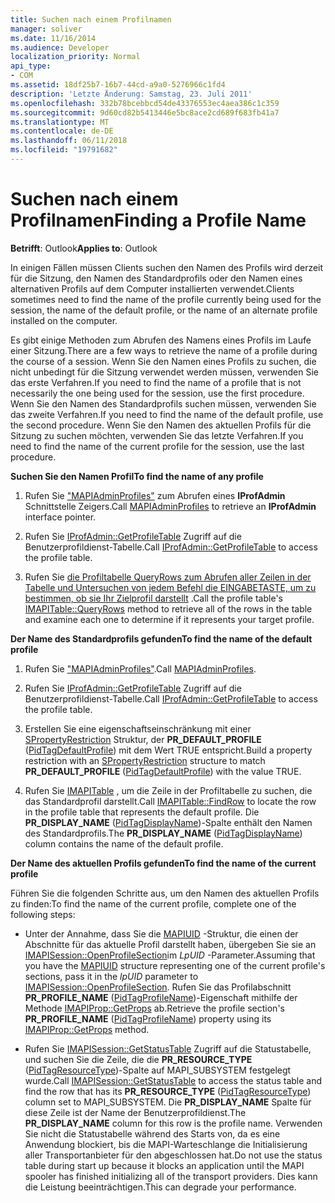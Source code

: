 ```yaml
---
title: Suchen nach einem Profilnamen
manager: soliver
ms.date: 11/16/2014
ms.audience: Developer
localization_priority: Normal
api_type:
- COM
ms.assetid: 18df25b7-16b7-44cd-a9a0-5276966c1fd4
description: 'Letzte Änderung: Samstag, 23. Juli 2011'
ms.openlocfilehash: 332b78bcebbcd54de43376553ec4aea386c1c359
ms.sourcegitcommit: 9d60cd82b5413446e5bc8ace2cd689f683fb41a7
ms.translationtype: MT
ms.contentlocale: de-DE
ms.lasthandoff: 06/11/2018
ms.locfileid: "19791682"
---
```

# <a name="finding-a-profile-name"></a><span data-ttu-id="10b4a-103">Suchen nach einem Profilnamen</span><span class="sxs-lookup"><span data-stu-id="10b4a-103">Finding a Profile Name</span></span>

  
  
<span data-ttu-id="10b4a-104">**Betrifft**: Outlook</span><span class="sxs-lookup"><span data-stu-id="10b4a-104">**Applies to**: Outlook</span></span> 
  
<span data-ttu-id="10b4a-105">In einigen Fällen müssen Clients suchen den Namen des Profils wird derzeit für die Sitzung, den Namen des Standardprofils oder den Namen eines alternativen Profils auf dem Computer installierten verwendet.</span><span class="sxs-lookup"><span data-stu-id="10b4a-105">Clients sometimes need to find the name of the profile currently being used for the session, the name of the default profile, or the name of an alternate profile installed on the computer.</span></span>
  
<span data-ttu-id="10b4a-106">Es gibt einige Methoden zum Abrufen des Namens eines Profils im Laufe einer Sitzung.</span><span class="sxs-lookup"><span data-stu-id="10b4a-106">There are a few ways to retrieve the name of a profile during the course of a session.</span></span> <span data-ttu-id="10b4a-107">Wenn Sie den Namen eines Profils zu suchen, die nicht unbedingt für die Sitzung verwendet werden müssen, verwenden Sie das erste Verfahren.</span><span class="sxs-lookup"><span data-stu-id="10b4a-107">If you need to find the name of a profile that is not necessarily the one being used for the session, use the first procedure.</span></span> <span data-ttu-id="10b4a-108">Wenn Sie den Namen des Standardprofils suchen müssen, verwenden Sie das zweite Verfahren.</span><span class="sxs-lookup"><span data-stu-id="10b4a-108">If you need to find the name of the default profile, use the second procedure.</span></span> <span data-ttu-id="10b4a-109">Wenn Sie den Namen des aktuellen Profils für die Sitzung zu suchen möchten, verwenden Sie das letzte Verfahren.</span><span class="sxs-lookup"><span data-stu-id="10b4a-109">If you need to find the name of the current profile for the session, use the last procedure.</span></span> 
  
 <span data-ttu-id="10b4a-110">**Suchen Sie den Namen Profil**</span><span class="sxs-lookup"><span data-stu-id="10b4a-110">**To find the name of any profile**</span></span>
  
1. <span data-ttu-id="10b4a-111">Rufen Sie ["MAPIAdminProfiles"](mapiadminprofiles.md) zum Abrufen eines **IProfAdmin** Schnittstelle Zeigers.</span><span class="sxs-lookup"><span data-stu-id="10b4a-111">Call [MAPIAdminProfiles](mapiadminprofiles.md) to retrieve an **IProfAdmin** interface pointer.</span></span> 
    
2. <span data-ttu-id="10b4a-112">Rufen Sie [IProfAdmin::GetProfileTable](iprofadmin-getprofiletable.md) Zugriff auf die Benutzerprofildienst-Tabelle.</span><span class="sxs-lookup"><span data-stu-id="10b4a-112">Call [IProfAdmin::GetProfileTable](iprofadmin-getprofiletable.md) to access the profile table.</span></span> 
    
3. <span data-ttu-id="10b4a-113">Rufen Sie [die Profiltabelle QueryRows zum Abrufen aller Zeilen in der Tabelle und Untersuchen von jedem Befehl die EINGABETASTE, um zu bestimmen, ob sie Ihr Zielprofil darstellt](imapitable-queryrows.md) .</span><span class="sxs-lookup"><span data-stu-id="10b4a-113">Call the profile table's [IMAPITable::QueryRows](imapitable-queryrows.md) method to retrieve all of the rows in the table and examine each one to determine if it represents your target profile.</span></span> 
    
 <span data-ttu-id="10b4a-114">**Der Name des Standardprofils gefunden**</span><span class="sxs-lookup"><span data-stu-id="10b4a-114">**To find the name of the default profile**</span></span>
  
1. <span data-ttu-id="10b4a-115">Rufen Sie ["MAPIAdminProfiles"](mapiadminprofiles.md).</span><span class="sxs-lookup"><span data-stu-id="10b4a-115">Call [MAPIAdminProfiles](mapiadminprofiles.md).</span></span>
    
2. <span data-ttu-id="10b4a-116">Rufen Sie [IProfAdmin::GetProfileTable](iprofadmin-getprofiletable.md) Zugriff auf die Benutzerprofildienst-Tabelle.</span><span class="sxs-lookup"><span data-stu-id="10b4a-116">Call [IProfAdmin::GetProfileTable](iprofadmin-getprofiletable.md) to access the profile table.</span></span> 
    
3. <span data-ttu-id="10b4a-117">Erstellen Sie eine eigenschaftseinschränkung mit einer [SPropertyRestriction](spropertyrestriction.md) Struktur, der **PR_DEFAULT_PROFILE** ([PidTagDefaultProfile](pidtagdefaultprofile-canonical-property.md)) mit dem Wert TRUE entspricht.</span><span class="sxs-lookup"><span data-stu-id="10b4a-117">Build a property restriction with an [SPropertyRestriction](spropertyrestriction.md) structure to match **PR_DEFAULT_PROFILE** ([PidTagDefaultProfile](pidtagdefaultprofile-canonical-property.md)) with the value TRUE.</span></span>
    
4. <span data-ttu-id="10b4a-118">Rufen Sie [IMAPITable](imapitable-findrow.md) , um die Zeile in der Profiltabelle zu suchen, die das Standardprofil darstellt.</span><span class="sxs-lookup"><span data-stu-id="10b4a-118">Call [IMAPITable::FindRow](imapitable-findrow.md) to locate the row in the profile table that represents the default profile.</span></span> <span data-ttu-id="10b4a-119">Die **PR_DISPLAY_NAME** ([PidTagDisplayName](pidtagdisplayname-canonical-property.md))-Spalte enthält den Namen des Standardprofils.</span><span class="sxs-lookup"><span data-stu-id="10b4a-119">The **PR_DISPLAY_NAME** ([PidTagDisplayName](pidtagdisplayname-canonical-property.md)) column contains the name of the default profile.</span></span>
    
 <span data-ttu-id="10b4a-120">**Der Name des aktuellen Profils gefunden**</span><span class="sxs-lookup"><span data-stu-id="10b4a-120">**To find the name of the current profile**</span></span>
  
<span data-ttu-id="10b4a-121">Führen Sie die folgenden Schritte aus, um den Namen des aktuellen Profils zu finden:</span><span class="sxs-lookup"><span data-stu-id="10b4a-121">To find the name of the current profile, complete one of the following steps:</span></span>
  
- <span data-ttu-id="10b4a-122">Unter der Annahme, dass Sie die [MAPIUID](mapiuid.md) -Struktur, die einen der Abschnitte für das aktuelle Profil darstellt haben, übergeben Sie sie an [IMAPISession::OpenProfileSection](imapisession-openprofilesection.md)im _LpUID_ -Parameter.</span><span class="sxs-lookup"><span data-stu-id="10b4a-122">Assuming that you have the [MAPIUID](mapiuid.md) structure representing one of the current profile's sections, pass it in the  _lpUID_ parameter to [IMAPISession::OpenProfileSection](imapisession-openprofilesection.md).</span></span> <span data-ttu-id="10b4a-123">Rufen Sie das Profilabschnitt **PR_PROFILE_NAME** ([PidTagProfileName](pidtagprofilename-canonical-property.md))-Eigenschaft mithilfe der Methode [IMAPIProp::GetProps](imapiprop-getprops.md) ab.</span><span class="sxs-lookup"><span data-stu-id="10b4a-123">Retrieve the profile section's **PR_PROFILE_NAME** ([PidTagProfileName](pidtagprofilename-canonical-property.md)) property using its [IMAPIProp::GetProps](imapiprop-getprops.md) method.</span></span> 
    
- <span data-ttu-id="10b4a-124">Rufen Sie [IMAPISession::GetStatusTable](imapisession-getstatustable.md) Zugriff auf die Statustabelle, und suchen Sie die Zeile, die die **PR_RESOURCE_TYPE** ([PidTagResourceType](pidtagresourcetype-canonical-property.md))-Spalte auf MAPI_SUBSYSTEM festgelegt wurde.</span><span class="sxs-lookup"><span data-stu-id="10b4a-124">Call [IMAPISession::GetStatusTable](imapisession-getstatustable.md) to access the status table and find the row that has its **PR_RESOURCE_TYPE** ([PidTagResourceType](pidtagresourcetype-canonical-property.md)) column set to MAPI_SUBSYSTEM.</span></span> <span data-ttu-id="10b4a-125">Die **PR_DISPLAY_NAME** Spalte für diese Zeile ist der Name der Benutzerprofildienst.</span><span class="sxs-lookup"><span data-stu-id="10b4a-125">The **PR_DISPLAY_NAME** column for this row is the profile name.</span></span> <span data-ttu-id="10b4a-126">Verwenden Sie nicht die Statustabelle während des Starts von, da es eine Anwendung blockiert, bis die MAPI-Warteschlange die Initialisierung aller Transportanbieter für den abgeschlossen hat.</span><span class="sxs-lookup"><span data-stu-id="10b4a-126">Do not use the status table during start up because it blocks an application until the MAPI spooler has finished initializing all of the transport providers.</span></span> <span data-ttu-id="10b4a-127">Dies kann die Leistung beeinträchtigen.</span><span class="sxs-lookup"><span data-stu-id="10b4a-127">This can degrade your performance.</span></span> 
    

